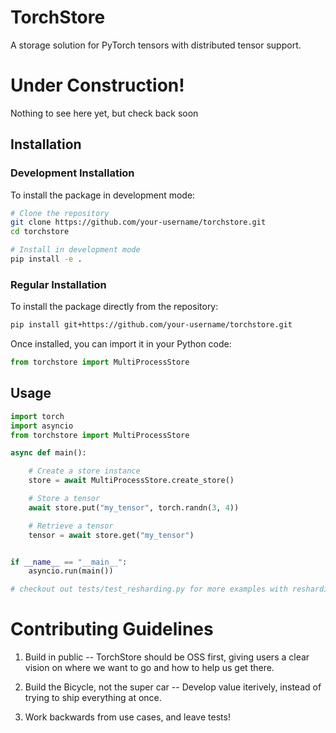 # TorchStore

A storage solution for PyTorch tensors with distributed tensor support.

# Under Construction!

Nothing to see here yet, but check back soon

## Installation

### Development Installation

To install the package in development mode:

```bash
# Clone the repository
git clone https://github.com/your-username/torchstore.git
cd torchstore

# Install in development mode
pip install -e .
```

### Regular Installation

To install the package directly from the repository:

```bash
pip install git+https://github.com/your-username/torchstore.git
```

Once installed, you can import it in your Python code:

```python
from torchstore import MultiProcessStore
```

## Usage

```python
import torch
import asyncio
from torchstore import MultiProcessStore

async def main():

    # Create a store instance
    store = await MultiProcessStore.create_store()

    # Store a tensor
    await store.put("my_tensor", torch.randn(3, 4))

    # Retrieve a tensor
    tensor = await store.get("my_tensor")


if __name__ == "__main__":
    asyncio.run(main())

# checkout out tests/test_resharding.py for more examples with resharding DTensor!

```


# Contributing Guidelines

1. Build in public -- TorchStore should be OSS first, giving users a clear vision on where we want to go and how to help us get there.

2. Build the Bicycle, not the super car -- Develop value iterively, instead of trying to ship everything at once.

3. Work backwards from use cases, and leave tests!
